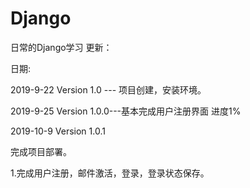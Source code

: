 # Django
日常的Django学习
更新：

日期:

2019-9-22 Version 1.0 --- 项目创建，安装环境。

2019-9-25 Version 1.0.0---基本完成用户注册界面 进度1%

2019-10-9 Version 1.0.1

完成项目部署。

1.完成用户注册，邮件激活，登录，登录状态保存。
